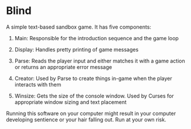 Blind
=====

A simple text-based sandbox game. It has five components:

1. Main: Responsible for the introduction sequence and the game loop

2. Display: Handles pretty printing of game messages

3. Parse: Reads the player input and either matches it with a game action or returns an appropriate error message

4. Creator: Used by Parse to create things in-game when the player interacts with them

5. Winsize: Gets the size of the console window. Used by Curses for appropriate window sizing and text placement


Running this software on your computer might result in your computer developing sentience or your hair falling out.
Run at your own risk.
